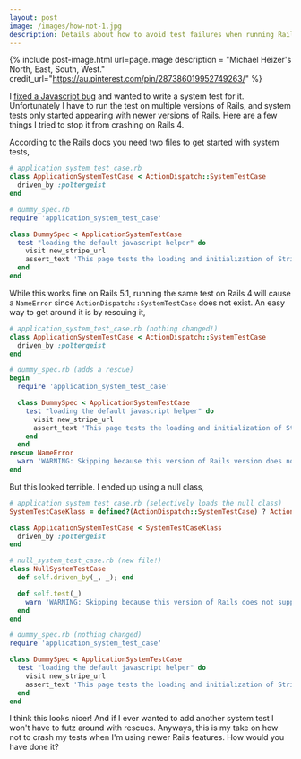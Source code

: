 ```yaml
---
layout: post
image: /images/how-not-1.jpg
description: Details about how to avoid test failures when running Rails specific tests on multiple versions of Rails
---
```


{% include post-image.html url=page.image description = "Michael Heizer's North, East, South, West." credit_url="https://au.pinterest.com/pin/287386019952749263/" %}


I [fixed a Javascript bug](https://github.com/Everapps/stripe-rails/pull/73) and wanted to write a system test for it. Unfortunately I have to run the test on multiple versions of Rails, and system tests only started appearing with newer versions of Rails. Here are a few things I tried to stop it from crashing on Rails 4.

According to the Rails docs you need two files to get started with system tests,

```ruby
# application_system_test_case.rb
class ApplicationSystemTestCase < ActionDispatch::SystemTestCase
  driven_by :poltergeist
end

# dummy_spec.rb
require 'application_system_test_case'

class DummySpec < ApplicationSystemTestCase
  test "loading the default javascript helper" do
    visit new_stripe_url
    assert_text 'This page tests the loading and initialization of Stripe JS'
  end
end
```

While this works fine on Rails 5.1, running the same test on Rails 4 will cause a `NameError` since `ActionDispatch::SystemTestCase` does not exist. An easy way to get around it is by rescuing it,

```ruby
# application_system_test_case.rb (nothing changed!)
class ApplicationSystemTestCase < ActionDispatch::SystemTestCase
  driven_by :poltergeist
end

# dummy_spec.rb (adds a rescue)
begin
  require 'application_system_test_case'

  class DummySpec < ApplicationSystemTestCase
    test "loading the default javascript helper" do
      visit new_stripe_url
      assert_text 'This page tests the loading and initialization of Stripe JS'
    end
  end
rescue NameError
  warn 'WARNING: Skipping because this version of Rails version does not support it!'
end
```

But this looked terrible. I ended up using a null class,

```ruby
# application_system_test_case.rb (selectively loads the null class)
SystemTestCaseKlass = defined?(ActionDispatch::SystemTestCase) ? ActionDispatch::SystemTestCase : NullSystemTestCase

class ApplicationSystemTestCase < SystemTestCaseKlass
  driven_by :poltergeist
end

# null_system_test_case.rb (new file!)
class NullSystemTestCase
  def self.driven_by(_, _); end

  def self.test(_)
    warn 'WARNING: Skipping because this version of Rails does not support it!'
  end
end

# dummy_spec.rb (nothing changed)
require 'application_system_test_case'

class DummySpec < ApplicationSystemTestCase
  test "loading the default javascript helper" do
    visit new_stripe_url
    assert_text 'This page tests the loading and initialization of Stripe JS'
  end
end
```

I think this looks nicer! And if I ever wanted to add another system test I won't have to futz around with rescues. Anyways, this is my take on how not to crash my tests when I'm using newer Rails features. How would you have done it?
